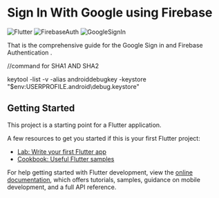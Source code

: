 # Sign In With Google using Firebase

![Flutter](https://img.shields.io/badge/Flutter-3.22-blue?logo=flutter)
![FirebaseAuth](https://img.shields.io/badge/%20firebase_auth-6.1.0-blue)
![GoogleSignIn](https://img.shields.io/badge/google_sign_in-6.2.2-accentblue)

That is the comprehensive guide for the Google Sign in and Firebase Authentication .



//command for SHA1 AND SHA2 

keytool -list -v -alias androiddebugkey -keystore "$env:USERPROFILE\.android\debug.keystore"


## Getting Started

This project is a starting point for a Flutter application.

A few resources to get you started if this is your first Flutter project:

- [Lab: Write your first Flutter app](https://docs.flutter.dev/get-started/codelab)
- [Cookbook: Useful Flutter samples](https://docs.flutter.dev/cookbook)

For help getting started with Flutter development, view the
[online documentation](https://docs.flutter.dev/), which offers tutorials,
samples, guidance on mobile development, and a full API reference.
